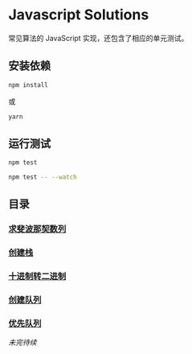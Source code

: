 # Javascript Solutions

常见算法的 JavaScript 实现，还包含了相应的单元测试。

## 安装依赖

```bash
npm install
```

或

```bash
yarn
```

## 运行测试

```bash
npm test

npm test -- --watch
```

## 目录

### [求斐波那契数列](https://github.com/lewis617/javascript-solutions/blob/master/src/fibonacci.js)
### [创建栈](https://github.com/lewis617/javascript-solutions/blob/master/src/Stack.js)
### [十进制转二进制](https://github.com/lewis617/javascript-solutions/blob/master/src/divideBy2.js)
### [创建队列](https://github.com/lewis617/javascript-solutions/blob/master/src/Queue.js)
### [优先队列](https://github.com/lewis617/javascript-solutions/blob/master/src/PriorityQueue.js)

*未完待续*